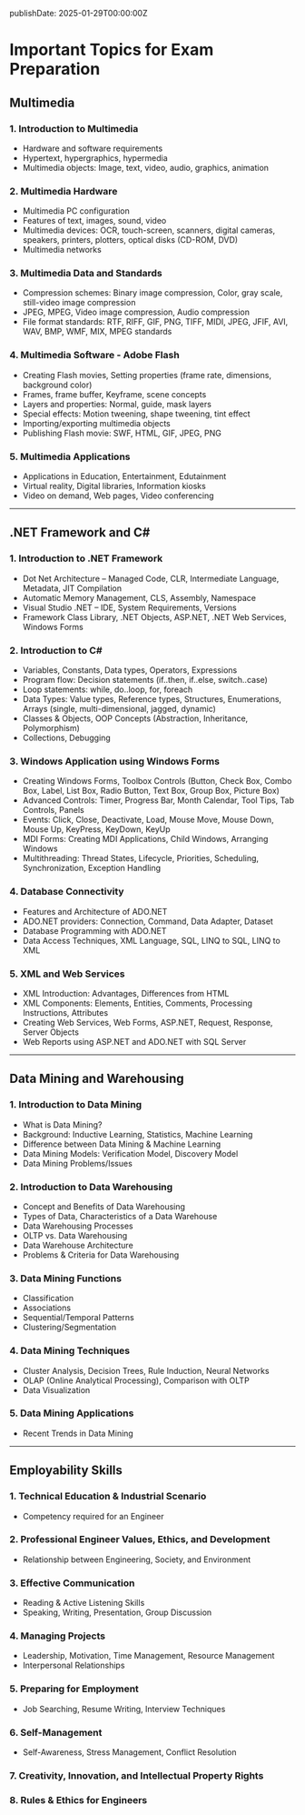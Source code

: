 publishDate: 2025-01-29T00:00:00Z

# Important Topics for Exam Preparation

## Multimedia

### 1. Introduction to Multimedia
- Hardware and software requirements
- Hypertext, hypergraphics, hypermedia
- Multimedia objects: Image, text, video, audio, graphics, animation

### 2. Multimedia Hardware
- Multimedia PC configuration
- Features of text, images, sound, video
- Multimedia devices: OCR, touch-screen, scanners, digital cameras, speakers, printers, plotters, optical disks (CD-ROM, DVD)
- Multimedia networks

### 3. Multimedia Data and Standards
- Compression schemes: Binary image compression, Color, gray scale, still-video image compression
- JPEG, MPEG, Video image compression, Audio compression
- File format standards: RTF, RIFF, GIF, PNG, TIFF, MIDI, JPEG, JFIF, AVI, WAV, BMP, WMF, MIX, MPEG standards

### 4. Multimedia Software - Adobe Flash
- Creating Flash movies, Setting properties (frame rate, dimensions, background color)
- Frames, frame buffer, Keyframe, scene concepts
- Layers and properties: Normal, guide, mask layers
- Special effects: Motion tweening, shape tweening, tint effect
- Importing/exporting multimedia objects
- Publishing Flash movie: SWF, HTML, GIF, JPEG, PNG

### 5. Multimedia Applications
- Applications in Education, Entertainment, Edutainment
- Virtual reality, Digital libraries, Information kiosks
- Video on demand, Web pages, Video conferencing

---

## .NET Framework and C#

### 1. Introduction to .NET Framework
- Dot Net Architecture – Managed Code, CLR, Intermediate Language, Metadata, JIT Compilation
- Automatic Memory Management, CLS, Assembly, Namespace
- Visual Studio .NET – IDE, System Requirements, Versions
- Framework Class Library, .NET Objects, ASP.NET, .NET Web Services, Windows Forms

### 2. Introduction to C#
- Variables, Constants, Data types, Operators, Expressions
- Program flow: Decision statements (if..then, if..else, switch..case)
- Loop statements: while, do..loop, for, foreach
- Data Types: Value types, Reference types, Structures, Enumerations, Arrays (single, multi-dimensional, jagged, dynamic)
- Classes & Objects, OOP Concepts (Abstraction, Inheritance, Polymorphism)
- Collections, Debugging

### 3. Windows Application using Windows Forms
- Creating Windows Forms, Toolbox Controls (Button, Check Box, Combo Box, Label, List Box, Radio Button, Text Box, Group Box, Picture Box)
- Advanced Controls: Timer, Progress Bar, Month Calendar, Tool Tips, Tab Controls, Panels
- Events: Click, Close, Deactivate, Load, Mouse Move, Mouse Down, Mouse Up, KeyPress, KeyDown, KeyUp
- MDI Forms: Creating MDI Applications, Child Windows, Arranging Windows
- Multithreading: Thread States, Lifecycle, Priorities, Scheduling, Synchronization, Exception Handling

### 4. Database Connectivity
- Features and Architecture of ADO.NET
- ADO.NET providers: Connection, Command, Data Adapter, Dataset
- Database Programming with ADO.NET
- Data Access Techniques, XML Language, SQL, LINQ to SQL, LINQ to XML

### 5. XML and Web Services
- XML Introduction: Advantages, Differences from HTML
- XML Components: Elements, Entities, Comments, Processing Instructions, Attributes
- Creating Web Services, Web Forms, ASP.NET, Request, Response, Server Objects
- Web Reports using ASP.NET and ADO.NET with SQL Server

---

## Data Mining and Warehousing

### 1. Introduction to Data Mining
- What is Data Mining?
- Background: Inductive Learning, Statistics, Machine Learning
- Difference between Data Mining & Machine Learning
- Data Mining Models: Verification Model, Discovery Model
- Data Mining Problems/Issues

### 2. Introduction to Data Warehousing
- Concept and Benefits of Data Warehousing
- Types of Data, Characteristics of a Data Warehouse
- Data Warehousing Processes
- OLTP vs. Data Warehousing
- Data Warehouse Architecture
- Problems & Criteria for Data Warehousing

### 3. Data Mining Functions
- Classification
- Associations
- Sequential/Temporal Patterns
- Clustering/Segmentation

### 4. Data Mining Techniques
- Cluster Analysis, Decision Trees, Rule Induction, Neural Networks
- OLAP (Online Analytical Processing), Comparison with OLTP
- Data Visualization

### 5. Data Mining Applications
- Recent Trends in Data Mining

---

## Employability Skills

### 1. Technical Education & Industrial Scenario
- Competency required for an Engineer

### 2. Professional Engineer Values, Ethics, and Development
- Relationship between Engineering, Society, and Environment

### 3. Effective Communication
- Reading & Active Listening Skills
- Speaking, Writing, Presentation, Group Discussion

### 4. Managing Projects
- Leadership, Motivation, Time Management, Resource Management
- Interpersonal Relationships

### 5. Preparing for Employment
- Job Searching, Resume Writing, Interview Techniques

### 6. Self-Management
- Self-Awareness, Stress Management, Conflict Resolution

### 7. Creativity, Innovation, and Intellectual Property Rights

### 8. Rules & Ethics for Engineers

